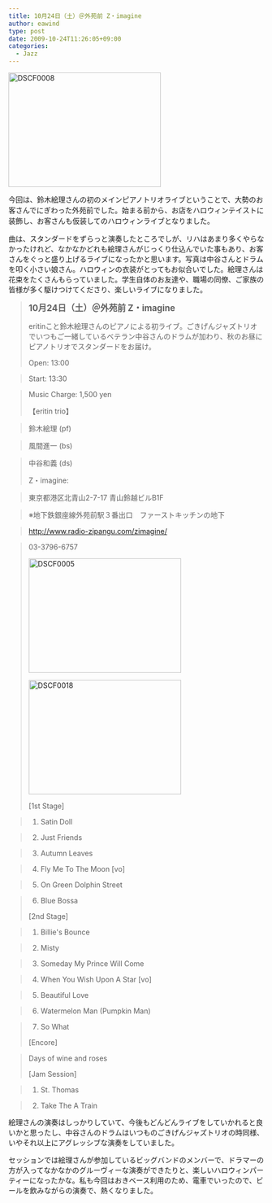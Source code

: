 ```yaml
---
title: 10月24日（土）＠外苑前 Z・imagine
author: eawind
type: post
date: 2009-10-24T11:26:05+09:00
categories:
  - Jazz
---
```

<span class="mt-enclosure mt-enclosure-image" style="display: inline;"><a href="/img/wp/2009/10/DSCF0008.jpg"><img class="alignnone size-medium wp-image-832" src="/img/wp/2009/10/DSCF0008.jpg" alt="DSCF0008" width="300" height="225" srcset="/img/wp/2009/10/DSCF0008.jpg 300w, /img/wp/2009/10/DSCF0008-1024x768.jpg 1024w, /img/wp/2009/10/DSCF0008.jpg 1280w" sizes="(max-width: 300px) 100vw, 300px" /></a></span>

<span style="line-height: 1.5;">今回は、鈴木絵理さんの初のメインピアノトリオライブということで、大勢のお客さんでにぎわった外苑前でした。始まる前から、お店をハロウィンテイストに装飾し、お客さんも仮装してのハロウィンライブとなりました。</span>

曲は、スタンダードをずらっと演奏したところでしが、リハはあまり多くやらなかったけれど、なかなかどれも絵理さんがじっくり仕込んでいた事もあり、お客さんをぐっと盛り上げるライブになったかと思います。写真は中谷さんとドラムを叩く小さい娘さん。ハロウィンの衣装がとってもお似合いでした。絵理さんは花束をたくさんもらっていました。学生自体のお友達や、職場の同僚、ご家族の皆様が多く駆けつけてくださり、楽しいライブになりました。

> **<big>10月24日（土）＠外苑前 Z・imagine</big>**
>
> eritinこと鈴木絵理さんのピアノによる初ライブ。ごきげんジャズトリオでいつもご一緒しているベテラン中谷さんのドラムが加わり、秋のお昼にピアノトリオでスタンダードをお届け。
>
> Open: 13:00

> Start: 13:30

> Music Charge: 1,500 yen
>
> 【eritin trio】

> 鈴木絵理 (pf)

> 風間進一 (bs)

> 中谷和義 (ds)
>
> Z・imagine:

> 東京都港区北青山2-7-17 青山鈴越ビルB1F

> ※地下鉄銀座線外苑前駅３番出口　ファーストキッチンの地下

> http://www.radio-zipangu.com/zimagine/

> 03-3796-6757
>
> <span class="mt-enclosure mt-enclosure-image" style="display: inline;"><a href="/img/wp/2009/10/DSCF0005.jpg"><img class="alignnone size-medium wp-image-834" src="/img/wp/2009/10/DSCF0005.jpg" alt="DSCF0005" width="300" height="225" srcset="/img/wp/2009/10/DSCF0005.jpg 300w, /img/wp/2009/10/DSCF0005-1024x768.jpg 1024w, /img/wp/2009/10/DSCF0005.jpg 1280w" sizes="(max-width: 300px) 100vw, 300px" /></a></span>
>
> <span class="mt-enclosure mt-enclosure-image" style="display: inline;"><a href="/img/wp/2009/10/DSCF0018.jpg"><img class="alignnone size-medium wp-image-835" src="/img/wp/2009/10/DSCF0018.jpg" alt="DSCF0018" width="300" height="225" srcset="/img/wp/2009/10/DSCF0018.jpg 300w, /img/wp/2009/10/DSCF0018-1024x768.jpg 1024w, /img/wp/2009/10/DSCF0018.jpg 1280w" sizes="(max-width: 300px) 100vw, 300px" /></a></span>
>
> [1st Stage]

> 1. Satin Doll

> 2. Just Friends

> 3. Autumn Leaves

> 4. Fly Me To The Moon [vo]

> 5. On Green Dolphin Street

> 6. Blue Bossa
>
> [2nd Stage]

> 1. Billie's Bounce

> 2. Misty

> 3. Someday My Prince Will Come

> 4. When You Wish Upon A Star [vo]

> 5. Beautiful Love

> 6. Watermelon Man (Pumpkin Man)

> 7. So What
>
> [Encore]

> Days of wine and roses
>
> [Jam Session]

> 1. St. Thomas

> 2. Take The A Train

絵理さんの演奏はしっかりしていて、今後もどんどんライブをしていかれると良いかと思ったし、中谷さんのドラムはいつものごきげんジャズトリオの時同様、いやそれ以上にアグレッシブな演奏をしていました。

セッションでは絵理さんが参加しているビッグバンドのメンバーで、ドラマーの方が入ってなかなかのグルーヴィーな演奏ができたりと、楽しいハロウィンパーティーになったかな。私も今回はおきベース利用のため、電車でいったので、ビールを飲みながらの演奏で、熱くなりました。
